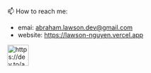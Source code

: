 📫 How to reach me: 
- emai: abraham.lawson.dev@gmail.com
- website: https://lawson-nguyen.vercel.app

<a href="https://dev.to/abrahamlawson">
<img src="https://d2fltix0v2e0sb.cloudfront.net/dev-badge.svg" alt="https://dev.to/abrahamlawson" width="48">
</a>
<!--
**AbrahamLawson/AbrahamLawson** is a ✨ _special_ ✨ repository because its `README.md` (this file) appears on your GitHub profile.

Here are some ideas to get you started:

- 🔭 I’m currently working on ...
- 🌱 I’m currently learning ...
- 👯 I’m looking to collaborate on ...
- 🤔 I’m looking for help with ...
- 💬 Ask me about ...
- 📫 How to reach me: ...
- 😄 Pronouns: ...
- ⚡ Fun fact: ...
-->


